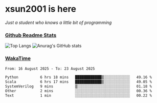 # xsun2001 is here

*Just a student who knows a little bit of programming*

### [Github Readme Stats](https://github.com/anuraghazra/github-readme-stats)

![Top Langs](https://github-readme-stats.vercel.app/api/top-langs/?username=xsun2001&layout=compact&theme=radical) ![Anurag's GitHub stats](https://github-readme-stats.vercel.app/api?username=xsun2001&show_icons=true&theme=radical)

### [WakaTime](https://wakatime.com)

<!--START_SECTION:waka-->

```txt
From: 16 August 2025 - To: 23 August 2025

Python          6 hrs 18 mins   ████████████▒░░░░░░░░░░░░   49.16 %
Scala           6 hrs 17 mins   ████████████▒░░░░░░░░░░░░   49.05 %
SystemVerilog   9 mins          ▒░░░░░░░░░░░░░░░░░░░░░░░░   01.18 %
Other           2 mins          ░░░░░░░░░░░░░░░░░░░░░░░░░   00.36 %
Text            1 min           ░░░░░░░░░░░░░░░░░░░░░░░░░   00.22 %
```

<!--END_SECTION:waka-->
